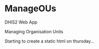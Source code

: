 # ManageOUs

DHIS2 Web App

Managing Organisation Units

Starting to create a static html on thursday...

